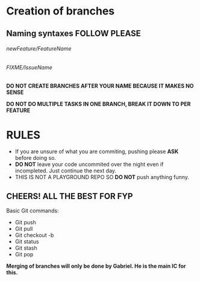 # Creation of branches

## Naming syntaxes **FOLLOW PLEASE**

###### newFeature/FeatureName

###### FIXME/IssueName

**DO NOT CREATE BRANCHES AFTER YOUR NAME BECAUSE IT MAKES NO SENSE**

**DO NOT DO MULTIPLE TASKS IN ONE BRANCH, BREAK IT DOWN TO PER FEATURE**

# RULES

- If you are unsure of what you are commiting, pushing please **ASK** before doing so.
- **DO NOT** leave your code uncommited over the night even if incompleted. Just continue the next day.
- THIS IS NOT A PLAYGROUND REPO SO **DO NOT** push anything funny.

## CHEERS! ALL THE BEST FOR FYP

Basic Git commands:

- Git push
- Git pull
- Git checkout -b <branchName>
- Git status
- Git stash
- Git pop

**Merging of branches will only be done by Gabriel. He is the main IC for this.**
